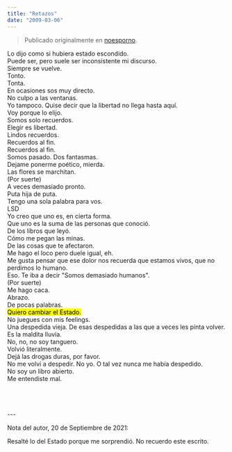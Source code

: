 ```yaml
---
title: "Retazos"
date: "2009-03-06"
---
```


> Publicado originalmente en [noesporno](/noesporno).

Lo dijo como si hubiera estado escondido.\
Puede ser, pero suele ser inconsistente mi discurso.\
Siempre se vuelve.\
Tonto.\
Tonta.\
En ocasiones sos muy directo.\
No culpo a las ventanas.\
Yo tampoco. Quise decir que la libertad no llega hasta aquí.\
Voy porque lo elijo.\
Somos solo recuerdos.\
Elegir es libertad.\
Lindos recuerdos.\
Recuerdos al fin.\
Recuerdos al fin.\
Somos pasado. Dos fantasmas.\
Dejame ponerme poético, mierda.\
Las flores se marchitan.\
(Por suerte)\
A veces demasiado pronto.\
Puta hija de puta.\
Tengo una sola palabra para vos.\
LSD\
Yo creo que uno es, en cierta forma.\
Que uno es la suma de las personas que conoció.\
De los libros que leyó.\
Cómo me pegan las minas.\
De las cosas que te afectaron.\
Me hago el loco pero duele igual, eh.\
Me gusta pensar que ese dolor nos recuerda que estamos vivos, que no perdimos lo humano.\
Eso. Te iba a decir "Somos demasiado humanos".\
(Por suerte)\
Me hago caca.\
Abrazo.\
De pocas palabras.\
<mark>Quiero cambiar el Estado.</mark>\
No juegues con mis feelings.\
Una despedida vieja. De esas despedidas a las que a veces les pinta volver.\
Es la maldita lluvia.\
No, no, no soy tanguero.\
Volvió literalmente.\
Dejá las drogas duras, por favor.\
No me volví a despedir. No yo. O tal vez nunca me había despedido.\
No soy un libro abierto.\
Me entendiste mal.

<br>
<br>
<br>
---

Nota del autor, 20 de Septiembre de 2021:

Resalté lo del Estado porque me sorprendió. No recuerdo este escrito.